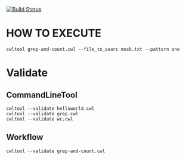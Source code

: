 [![Build Status](https://travis-ci.org/manabuishii/cwl-samples.svg?branch=master)](https://travis-ci.org/manabuishii/cwl-samples)

# HOW TO EXECUTE

```console
cwltool grep-and-count.cwl --file_to_searc mock.txt --pattern one
```

# Validate

## CommandLineTool

```console
cwltool --validate helloworld.cwl
cwltool --validate grep.cwl
cwltool --validate wc.cwl
```

## Workflow

```console
cwltool --validate grep-and-count.cwl
```
